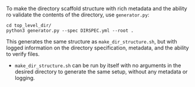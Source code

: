 To make the directory scaffold structure with rich metadata and the ability ro validate the contents of the directory, use `generator.py`:
```
cd top_level_dir/
python3 generator.py --spec DIRSPEC.yml --root .
```
This generates the same structure as `make_dir_structure.sh`, but with logged information on the directory specification, metadata, and the ability to verify files.
* `make_dir_structure.sh` can be run by itself with no arguments in the desired directory to generate the same setup, without any metadata or logging.
